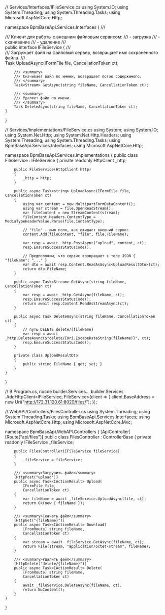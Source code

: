 // Services/Interfaces/IFileService.cs
using System.IO;
using System.Threading;
using System.Threading.Tasks;
using Microsoft.AspNetCore.Http;

namespace BpmBaseApi.Services.Interfaces
{
    /// <summary>
    /// Клиент для работы с внешним файловым сервисом:
    ///   - загрузка
    ///   - скачивание
    ///   - удаление
    /// </summary>
    public interface IFileService
    {
        /// <summary>
        /// Загружает файл на файловый сервер, возвращает имя сохранённого файла.
        /// </summary>
        Task<string> UploadAsync(IFormFile file, CancellationToken ct);

        /// <summary>
        /// Скачивает файл по имени, возвращает поток содержимого.
        /// </summary>
        Task<Stream> GetAsync(string fileName, CancellationToken ct);

        /// <summary>
        /// Удаляет файл по имени.
        /// </summary>
        Task DeleteAsync(string fileName, CancellationToken ct);
    }
}


// Services/Implementations/FileService.cs
using System;
using System.IO;
using System.Net.Http;
using System.Net.Http.Headers;
using System.Threading;
using System.Threading.Tasks;
using BpmBaseApi.Services.Interfaces;
using Microsoft.AspNetCore.Http;

namespace BpmBaseApi.Services.Implementations
{
    public class FileService : IFileService
    {
        private readonly HttpClient _http;

        public FileService(HttpClient http)
        {
            _http = http;
        }

        public async Task<string> UploadAsync(IFormFile file, CancellationToken ct)
        {
            using var content = new MultipartFormDataContent();
            using var stream = file.OpenReadStream();
            var fileContent = new StreamContent(stream);
            fileContent.Headers.ContentType = MediaTypeHeaderValue.Parse(file.ContentType);

            // "file" — имя поля, как ожидает внешний сервис
            content.Add(fileContent, "file", file.FileName);

            var resp = await _http.PostAsync("upload", content, ct);
            resp.EnsureSuccessStatusCode();

            // Предположим, что сервис возвращает в теле JSON { "fileName": "..." }
            var dto = await resp.Content.ReadAsAsync<UploadResultDto>(ct);
            return dto.FileName;
        }

        public async Task<Stream> GetAsync(string fileName, CancellationToken ct)
        {
            var resp = await _http.GetAsync(fileName, ct);
            resp.EnsureSuccessStatusCode();
            return await resp.Content.ReadAsStreamAsync(ct);
        }

        public async Task DeleteAsync(string fileName, CancellationToken ct)
        {
            // путь DELETE delete/{fileName}
            var resp = await _http.DeleteAsync($"delete/{Uri.EscapeDataString(fileName)}", ct);
            resp.EnsureSuccessStatusCode();
        }

        private class UploadResultDto
        {
            public string FileName { get; set; }
        }
    }
}


// В Program.cs, после builder.Services…
builder.Services
    .AddHttpClient<IFileService, FileService>(client => {
        client.BaseAddress = new Uri("http://172.31.120.61:8020/files/");
    });


// WebAPI/Controllers/FilesController.cs
using System.Threading;
using System.Threading.Tasks;
using BpmBaseApi.Services.Interfaces;
using Microsoft.AspNetCore.Http;
using Microsoft.AspNetCore.Mvc;

namespace BpmBaseApi.WebAPI.Controllers
{
    [ApiController]
    [Route("api/files")]
    public class FilesController : ControllerBase
    {
        private readonly IFileService _fileService;

        public FilesController(IFileService fileService)
        {
            _fileService = fileService;
        }

        /// <summary>Загрузить файл</summary>
        [HttpPost("upload")]
        public async Task<IActionResult> Upload(
            IFormFile file,
            CancellationToken ct)
        {
            var fileName = await _fileService.UploadAsync(file, ct);
            return Ok(new { fileName });
        }

        /// <summary>Скачать файл</summary>
        [HttpGet("{fileName}")]
        public async Task<IActionResult> Download(
            [FromRoute] string fileName,
            CancellationToken ct)
        {
            var stream = await _fileService.GetAsync(fileName, ct);
            return File(stream, "application/octet-stream", fileName);
        }

        /// <summary>Удалить файл</summary>
        [HttpDelete("delete/{fileName}")]
        public async Task<IActionResult> Delete(
            [FromRoute] string fileName,
            CancellationToken ct)
        {
            await _fileService.DeleteAsync(fileName, ct);
            return NoContent();
        }
    }
}
